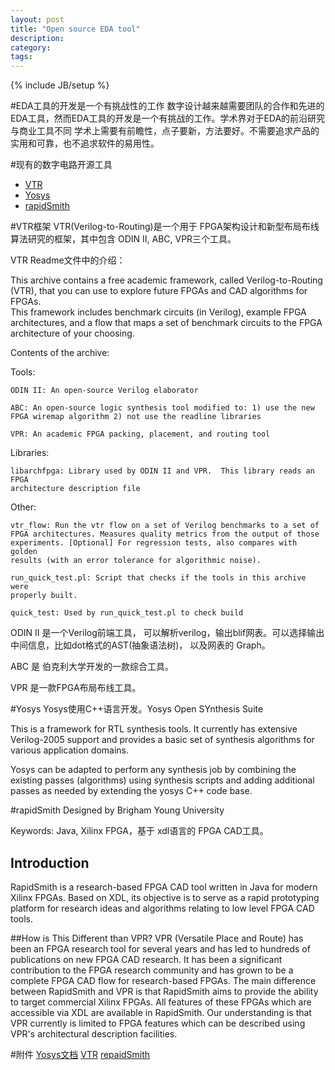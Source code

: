 ```yaml
---
layout: post
title: "Open source EDA tool"
description: 
category:  
tags: 
---
```

{% include JB/setup %}

#EDA工具的开发是一个有挑战性的工作
数字设计越来越需要团队的合作和先进的EDA工具，然而EDA工具的开发是一个有挑战的工作。学术界对于EDA的前沿研究与商业工具不同
学术上需要有前瞻性，点子要新，方法要好。不需要追求产品的实用和可靠，也不追求软件的易用性。

#现有的数字电路开源工具

* [VTR](http://code.google.com/p/vtr-verilog-to-routing)
* [Yosys](http://www.clifford.at/yosys/)
* [rapidSmith](http://sourceforge.net/projects/rapidsmith/files/)

#VTR框架
VTR(Verilog-to-Routing)是一个用于 FPGA架构设计和新型布局布线算法研究的框架，其中包含 ODIN II, ABC, VPR三个工具。

VTR Readme文件中的介绍：

This archive contains a free academic framework, called Verilog-to-Routing 
(VTR), that you can use to explore future FPGAs and CAD algorithms for FPGAs.  
This framework includes benchmark circuits (in Verilog), example FPGA 
architectures, and a flow that maps a set of benchmark circuits to the FPGA 
architecture of your choosing.

Contents of the archive:

Tools: 

	ODIN II: An open-source Verilog elaborator

	ABC: An open-source logic synthesis tool modified to: 1) use the new 
	FPGA wiremap algorithm 2) not use the readline libraries

	VPR: An academic FPGA packing, placement, and routing tool

Libraries:

	libarchfpga: Library used by ODIN II and VPR.  This library reads an FPGA 
	architecture description file

Other:

	vtr_flow: Run the vtr flow on a set of Verilog benchmarks to a set of 
	FPGA architectures. Measures quality metrics from the output of those 
	experiments. [Optional] For regression tests, also compares with golden 
	results (with an error tolerance for algorithmic noise).

	run_quick_test.pl: Script that checks if the tools in this archive were 
	properly built.

	quick_test: Used by run_quick_test.pl to check build


ODIN II 是一个Verilog前端工具， 可以解析verilog，输出blif网表。可以选择输出中间信息，比如dot格式的AST(抽象语法树)， 以及网表的 Graph。

ABC 是 伯克利大学开发的一款综合工具。

VPR 是一款FPGA布局布线工具。


#Yosys
Yosys使用C++语言开发。Yosys Open SYnthesis Suite

This is a framework for RTL synthesis tools. It currently has
extensive Verilog-2005 support and provides a basic set of
synthesis algorithms for various application domains.

Yosys can be adapted to perform any synthesis job by combining
the existing passes (algorithms) using synthesis scripts and
adding additional passes as needed by extending the yosys C++
code base.

#rapidSmith
Designed by Brigham Young University

Keywords: Java, Xilinx FPGA，基于 xdl语言的 FPGA CAD工具。

## Introduction 
RapidSmith is a research-based FPGA CAD tool written in Java for modern Xilinx
FPGAs. Based on XDL, its objective is to serve as a rapid prototyping platform
for research ideas and algorithms relating to low level FPGA CAD tools.

##How is This Different than VPR?
VPR (Versatile Place and Route) has been an FPGA research tool for several years and has led to hundreds of 
publications on new FPGA CAD research. It has been a significant contribution to the FPGA research 
community and has grown to be a complete FPGA CAD flow for research-based FPGAs.
The main difference between RapidSmith and VPR is that RapidSmith aims to provide the ability to target 
commercial Xilinx FPGAs. All features of these FPGAs which are accessible via XDL are available in 
RapidSmith.  Our understanding is that VPR currently is limited to FPGA features which can be described using 
VPR's architectural description facilities.

#附件
[Yosys文档](/assets/yosys.txt)
[VTR](/vtr.txt)
[repaidSmith](assets/repidsmith.pdf)

